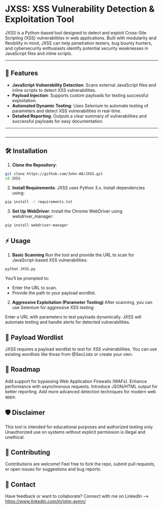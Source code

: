 # JXSS: XSS Vulnerability Detection & Exploitation Tool  

JXSS is a Python-based tool designed to detect and exploit Cross-Site Scripting (XSS) vulnerabilities in web applications. Built with modularity and flexibility in mind, JXSS can help penetration testers, bug bounty hunters, and cybersecurity enthusiasts identify potential security weaknesses in JavaScript files and inline scripts.  

---

## 🚀 Features  

- **JavaScript Vulnerability Detection**: Scans external JavaScript files and inline scripts to detect XSS vulnerabilities.  
- **Payload Injection**: Supports custom payloads for testing successful exploitation.  
- **Automated Dynamic Testing**: Uses Selenium to automate testing of parameters and detect XSS vulnerabilities in real-time.  
- **Detailed Reporting**: Outputs a clear summary of vulnerabilities and successful payloads for easy documentation.  

---

## 
---

## 🛠️ Installation  

1. **Clone the Repository**:  
```bash
git clone https://github.com/John-A0/JXSS.git
cd JXSS
   ```
2. **Install Requirements**:
JXSS uses Python 3.x. Install dependencies using:
  ```bash
  pip install -r requirements.txt
  ```
3. **Set Up WebDriver**:
Install the Chrome WebDriver using webdriver_manager:
  ```bash
  pip install webdriver-manager
  ```

## ⚡ Usage
1. **Basic Scanning**
Run the tool and provide the URL to scan for JavaScript-based XSS vulnerabilities:
  ```bash
  python JXSS.py
  ```
You’ll be prompted to:

- Enter the URL to scan.
- Provide the path to your payload wordlist.
  
2. **Aggressive Exploitation (Parameter Testing)**
After scanning, you can use Selenium for aggressive XSS testing:

Enter a URL with parameters to test payloads dynamically.
JXSS will automate testing and handle alerts for detected vulnerabilities.

## 📂 Payload Wordlist
JXSS requires a payload wordlist to test for XSS vulnerabilities. You can use existing wordlists like those from @SecLists or create your own.

## 🧩 Roadmap
Add support for bypassing Web Application Firewalls (WAFs).
Enhance performance with asynchronous requests.
Introduce JSON/HTML output for better reporting.
Add more advanced detection techniques for modern web apps.

## 🛡️ Disclaimer
This tool is intended for educational purposes and authorized testing only. Unauthorized use on systems without explicit permission is illegal and unethical.

## 🤝 Contributing
Contributions are welcome! Feel free to fork the repo, submit pull requests, or open issues for suggestions and bug reports.

## 💌 Contact
Have feedback or want to collaborate? Connect with me on LinkedIn --> https://www.linkedin.com/in/john-aymn/

